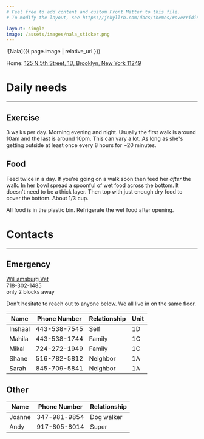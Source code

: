 ```yaml
---
# Feel free to add content and custom Front Matter to this file.
# To modify the layout, see https://jekyllrb.com/docs/themes/#overriding-theme-defaults

layout: single
image: /assets/images/nala_sticker.png
---
```

![Nala]({{ page.image | relative_url }})

Home: [125 N 5th Street, 1D, Brooklyn, New York 11249](https://maps.app.goo.gl/e6iE2HwzSQZBux7o8)

# Daily needs
----
## Exercise
3 walks per day. Morning evening and night. Usually the first walk is around 10am and the last is around 10pm. 
This can vary a lot. As long as she's getting outside at least once every 8 hours for ~20 minutes. 

## Food
Feed twice in a day. If you're going on a walk soon then feed her *after* the walk. 
In her bowl spread a spoonful of wet food across the bottom. It doesn't need to be a thick layer. Then top with just enough dry food to cover the bottom. About 1/3 cup. 

All food is in the plastic bin. Refrigerate the wet food after opening. 

# Contacts
----
## Emergency

[Williamsburg Vet](https://maps.app.goo.gl/fphJNPE8STEd5nAx5) \
718-302-1485 \
only 2 blocks away

Don't hesitate to reach out to anyone below. We all live in on the same floor. 

| Name        | Phone Number | Relationship | Unit |
| ----------- | ------------ | ----------- | ------- |
| Inshaal     | 443-538-7545 | Self        | 1D |
| Mahila      | 443-538-1744 | Family      | 1C |
| Mikal       | 724-272-1949 | Family      | 1C |
| Shane       | 516-782-5812 | Neighbor    | 1A |
| Sarah       | 845-709-5841 | Neighbor    | 1A |

## Other

| Name        | Phone Number | Relationship 
| ----------- | ------------ | ----------- |
| Joanne      | 347-981-9854 | Dog walker  |
| Andy      | 917-805-8014 | Super      |
